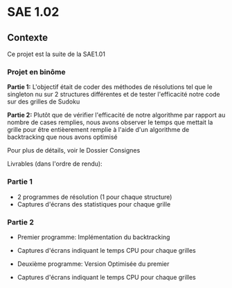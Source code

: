 # SAE 1.02

## Contexte

Ce projet est la suite de la SAE1.01

### Projet en binôme

**Partie 1:** L'objectif était de coder des méthodes de résolutions tel que le singleton nu sur 2 structures différentes  et de tester l'efficacité notre code sur des grilles de Sudoku

**Partie 2:** Plutôt que de vérifier l'efficacité de notre algorithme par rapport au nombre de cases remplies, nous avons observer le temps que mettait la grille pour être entièerement remplie à l'aide d'un algorithme de backtracking que nous avons optimisé

Pour plus de détails, voir le Dossier Consignes

Livrables (dans l'ordre de rendu):

### Partie 1
- 2 programmes de résolution (1 pour chaque structure)
- Captures d'écrans des statistiques pour chaque grille 

### Partie 2
- Premier programme: Implémentation du backtracking
- Captures d'écrans indiquant le temps CPU pour chaque grilles

- Deuxième programme: Version Optimisée du premier
- Captures d'écrans indiquant le temps CPU pour chaque grilles